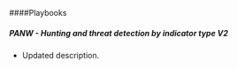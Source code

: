 
####Playbooks
##### PANW - Hunting and threat detection by indicator type V2
 - Updated description.
